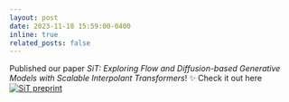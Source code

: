 ```yaml
---
layout: post
date: 2023-11-18 15:59:00-0400
inline: true
related_posts: false
---
```


Published our paper *SiT: Exploring Flow and Diffusion-based Generative Models with Scalable Interpolant Transformers*! :sparkles: Check it out here [![SiT preprint](http://img.shields.io/badge/paper-arxiv.2401.08740-B31B1B.svg)](https://arxiv.org/abs/2401.08740)
